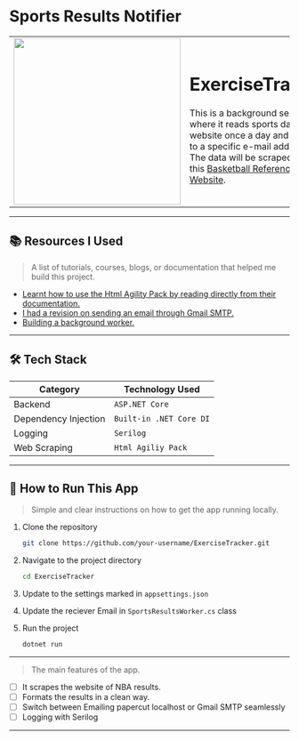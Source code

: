 # Sports Results Notifier


<table>
  <tr>
    <td>
      <img src="https://github.com/user-attachments/assets/95499d31-77fa-4a5a-9f4f-b222ea6089f6" width="300">
    </td>
    <td>
      <h1>ExerciseTracker</h1>
      <p>This is a background service where it reads sports data from a website once a day and sends it to a specific e-mail address.<br>
The data will be scraped from this 
<a href="https://www.basketball-reference.com/boxscores/" target="_blank">Basketball Reference Website</a>.
</p>
    </td>
  </tr>
</table>

---

## 📚 Resources I Used
> A list of tutorials, courses, blogs, or documentation that helped me build this project.

- [Learnt how to use the Html Agility Pack by reading directly from their documentation.](https://html-agility-pack.net/)
- [I had a revision on sending an email through Gmail SMTP.](https://www.c-sharpcorner.com/blogs/send-email-using-gmail-smtp)
- [Building a background worker.](https://dev.to/nick_proud/building-a-background-worker-service-in-net-97g)
---

## 🛠️ Tech Stack

| Category        | Technology Used     |
|----------------|---------------------|
| Backend        | `ASP.NET Core`      |
| Dependency Injection | `Built-in .NET Core DI` |
| Logging        | `Serilog`           |
| Web Scraping   | `Html Agiliy Pack`|

---


## 🚀 How to Run This App

> Simple and clear instructions on how to get the app running locally.

1. Clone the repository
   ```bash
   git clone https://github.com/your-username/ExerciseTracker.git
2. Navigate to the project directory
   ```bash
   cd ExerciseTracker
3. Update to the settings marked in `appsettings.json`
   
4. Update the reciever Email in `SportsResultsWorker.cs` class 
   
5. Run the project
   ```bash
   dotnet run

---

> The main features of the app.

- [ ] It scrapes the website of NBA results.
- [ ] Formats the results in a clean way.
- [ ] Switch between Emailing papercut localhost or Gmail SMTP seamlessly
- [ ] Logging with Serilog

---

